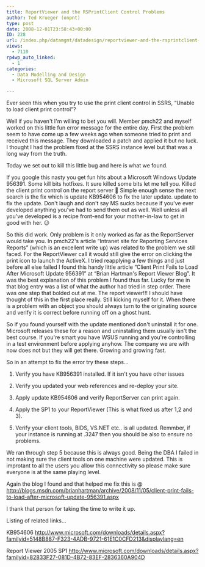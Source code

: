 ```yaml
---
title: ReportViewer and the RSPrintClient Control Problems
author: Ted Krueger (onpnt)
type: post
date: 2008-12-01T23:58:43+00:00
ID: 228
url: /index.php/datamgmt/datadesign/reportviewer-and-the-rsprintclient-contr/
views:
  - 7110
rp4wp_auto_linked:
  - 1
categories:
  - Data Modelling and Design
  - Microsoft SQL Server Admin

---
```

Ever seen this when you try to use the print client control in SSRS, “Unable to load client print control”?

Well if you haven't I'm willing to bet you will. Member pmch22 and myself worked on this little fun error message for the entire day. First the problem seem to have come up a few weeks ago when someone tried to print and received this message. They downloaded a patch and applied it but no luck. I thought I had the problem fixed at the SSRS instance level but that was a long way from the truth. 

Today we set out to kill this little bug and here is what we found. 

If you google this nasty you get fun hits about a Microsoft Windows Update 956391. Some kill bits hotfixes. It sure killed some bits let me tell you. Killed the client print control on the report server 🙁 Simple enough sense the next search is the fix which is update KB954606 to fix the later update. update to fix the update. Don't laugh and don't say MS sucks because if you've ever developed anything you've had to send them out as well. Well unless all you've developed is a recipe front-end for your mother-in-law to get in good with her. 😉

So this did work. Only problem is it only worked as far as the ReportServer would take you. In pmch22's article “Intranet site for Reporting Services Reports” (which is an excellent write up) was related to the problem we still faced. For the ReportViewer call it would still give the error on clicking the print icon to launch the ActiveX. I tried reapplying a few things and just before all else failed I found this handy little article “Client Print Fails to Load After Microsoft Update 956391” at “Brian Hartman's Report Viewer Blog”. It was the best explanation of this problem I found thus far. Lucky for me in that blog entry was a list of what the author had tried in step order. There was one step that bolded out at me. The report viewer!!! I should have thought of this in the first place really. Still kicking myself for it. When there is a problem with an object you should always turn to the originating source and verify it is correct before running off on a ghost hunt. 

So if you found yourself with the update mentioned don't uninstall it for one. Microsoft releases these for a reason and uninstalling them usually isn't the best course. If you're smart you have WSUS running and you're controlling in a test environment before applying anyhow. The company we are with now does not but they will get there. Growing and growing fast. 

So in an attempt to fix the error try these steps…
  
1. Verify you have KB956391 installed. If it isn't you have other issues
  
2. Verify you updated your web references and re-deploy your site.
  
3. Apply update KB954606 and verify ReportServer can print again.
  
4. Apply the SP1 to your ReportViewer (This is what fixed us after 1,2 and 3).
  
5. Verify your client tools, BIDS, VS.NET etc.. is all updated. Remmber, if your instance is running at .3247 then you should be also to ensure no problems.

We ran through step 5 because this is always good. Being the DBA I failed in not making sure the client tools on one machine were updated. This is improtant to all the users you allow this connectivity so please make sure everyone is at the same playing level.

Again the blog I found and that helped me fix this is @ http://blogs.msdn.com/brianhartman/archive/2008/11/05/client-print-fails-to-load-after-microsoft-update-956391.aspx

I thank that person for taking the time to write it up. 

Listing of related links…
  
KB954606 http://www.microsoft.com/downloads/details.aspx?familyid=5148B887-F323-4ADB-9721-61E1C0CFD213&displaylang=en

Report Viewer 2005 SP1 http://www.microsoft.com/downloads/details.aspx?familyid=82833F27-081D-4B72-83EF-2836360A904D